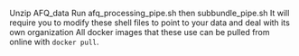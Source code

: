 Unzip AFQ_data
Run afq_processing_pipe.sh then subbundle_pipe.sh
It will require you to modify these shell files to point to your data and deal with its own organization
All docker images that these use can be pulled from online with `docker pull`.

